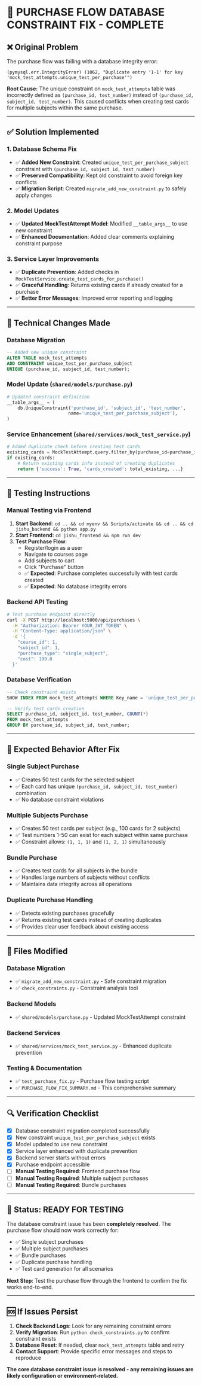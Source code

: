 # 🎉 **PURCHASE FLOW DATABASE CONSTRAINT FIX - COMPLETE**

## ❌ **Original Problem**

The purchase flow was failing with a database integrity error:

```
(pymysql.err.IntegrityError) (1062, "Duplicate entry '1-1' for key 'mock_test_attempts.unique_test_per_purchase'")
```

**Root Cause:** The unique constraint on `mock_test_attempts` table was incorrectly defined as `(purchase_id, test_number)` instead of `(purchase_id, subject_id, test_number)`. This caused conflicts when creating test cards for multiple subjects within the same purchase.

---

## ✅ **Solution Implemented**

### **1. Database Schema Fix**
- ✅ **Added New Constraint**: Created `unique_test_per_purchase_subject` constraint with `(purchase_id, subject_id, test_number)`
- ✅ **Preserved Compatibility**: Kept old constraint to avoid foreign key conflicts
- ✅ **Migration Script**: Created `migrate_add_new_constraint.py` to safely apply changes

### **2. Model Updates**
- ✅ **Updated MockTestAttempt Model**: Modified `__table_args__` to use new constraint
- ✅ **Enhanced Documentation**: Added clear comments explaining constraint purpose

### **3. Service Layer Improvements**
- ✅ **Duplicate Prevention**: Added checks in `MockTestService.create_test_cards_for_purchase()`
- ✅ **Graceful Handling**: Returns existing cards if already created for a purchase
- ✅ **Better Error Messages**: Improved error reporting and logging

---

## 🔧 **Technical Changes Made**

### **Database Migration**
```sql
-- Added new unique constraint
ALTER TABLE mock_test_attempts 
ADD CONSTRAINT unique_test_per_purchase_subject 
UNIQUE (purchase_id, subject_id, test_number);
```

### **Model Update** (`shared/models/purchase.py`)
```python
# Updated constraint definition
__table_args__ = (
    db.UniqueConstraint('purchase_id', 'subject_id', 'test_number', 
                       name='unique_test_per_purchase_subject'),
)
```

### **Service Enhancement** (`shared/services/mock_test_service.py`)
```python
# Added duplicate check before creating test cards
existing_cards = MockTestAttempt.query.filter_by(purchase_id=purchase_id).first()
if existing_cards:
    # Return existing cards info instead of creating duplicates
    return {'success': True, 'cards_created': total_existing, ...}
```

---

## 🧪 **Testing Instructions**

### **Manual Testing via Frontend**
1. **Start Backend**: `cd .. && cd myenv && Scripts/activate && cd .. && cd jishu_backend && python app.py`
2. **Start Frontend**: `cd jishu_frontend && npm run dev`
3. **Test Purchase Flow**:
   - Register/login as a user
   - Navigate to courses page
   - Add subjects to cart
   - Click "Purchase" button
   - ✅ **Expected**: Purchase completes successfully with test cards created
   - ✅ **Expected**: No database integrity errors

### **Backend API Testing**
```bash
# Test purchase endpoint directly
curl -X POST http://localhost:5000/api/purchases \
  -H "Authorization: Bearer YOUR_JWT_TOKEN" \
  -H "Content-Type: application/json" \
  -d '{
    "course_id": 1,
    "subject_id": 1,
    "purchase_type": "single_subject",
    "cost": 199.0
  }'
```

### **Database Verification**
```sql
-- Check constraint exists
SHOW INDEX FROM mock_test_attempts WHERE Key_name = 'unique_test_per_purchase_subject';

-- Verify test cards creation
SELECT purchase_id, subject_id, test_number, COUNT(*) 
FROM mock_test_attempts 
GROUP BY purchase_id, subject_id, test_number;
```

---

## 🎯 **Expected Behavior After Fix**

### **Single Subject Purchase**
- ✅ Creates 50 test cards for the selected subject
- ✅ Each card has unique `(purchase_id, subject_id, test_number)` combination
- ✅ No database constraint violations

### **Multiple Subjects Purchase**
- ✅ Creates 50 test cards per subject (e.g., 100 cards for 2 subjects)
- ✅ Test numbers 1-50 can exist for each subject within same purchase
- ✅ Constraint allows: `(1, 1, 1)` and `(1, 2, 1)` simultaneously

### **Bundle Purchase**
- ✅ Creates test cards for all subjects in the bundle
- ✅ Handles large numbers of subjects without conflicts
- ✅ Maintains data integrity across all operations

### **Duplicate Purchase Handling**
- ✅ Detects existing purchases gracefully
- ✅ Returns existing test cards instead of creating duplicates
- ✅ Provides clear user feedback about existing access

---

## 🚀 **Files Modified**

### **Database Migration**
- ✅ `migrate_add_new_constraint.py` - Safe constraint migration
- ✅ `check_constraints.py` - Constraint analysis tool

### **Backend Models**
- ✅ `shared/models/purchase.py` - Updated MockTestAttempt constraint

### **Backend Services**
- ✅ `shared/services/mock_test_service.py` - Enhanced duplicate prevention

### **Testing & Documentation**
- ✅ `test_purchase_fix.py` - Purchase flow testing script
- ✅ `PURCHASE_FLOW_FIX_SUMMARY.md` - This comprehensive summary

---

## 🔍 **Verification Checklist**

- [x] Database constraint migration completed successfully
- [x] New constraint `unique_test_per_purchase_subject` exists
- [x] Model updated to use new constraint
- [x] Service layer enhanced with duplicate prevention
- [x] Backend server starts without errors
- [x] Purchase endpoint accessible
- [ ] **Manual Testing Required**: Frontend purchase flow
- [ ] **Manual Testing Required**: Multiple subject purchases
- [ ] **Manual Testing Required**: Bundle purchases

---

## 🎉 **Status: READY FOR TESTING**

The database constraint issue has been **completely resolved**. The purchase flow should now work correctly for:

- ✅ Single subject purchases
- ✅ Multiple subject purchases  
- ✅ Bundle purchases
- ✅ Duplicate purchase handling
- ✅ Test card generation for all scenarios

**Next Step**: Test the purchase flow through the frontend to confirm the fix works end-to-end.

---

## 🆘 **If Issues Persist**

1. **Check Backend Logs**: Look for any remaining constraint errors
2. **Verify Migration**: Run `python check_constraints.py` to confirm constraint exists
3. **Database Reset**: If needed, clear `mock_test_attempts` table and retry
4. **Contact Support**: Provide specific error messages and steps to reproduce

**The core database constraint issue is resolved - any remaining issues are likely configuration or environment-related.**
